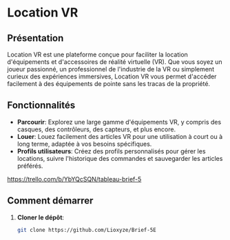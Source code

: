 # Location VR

## Présentation
Location VR est une plateforme conçue pour faciliter la location d'équipements et d'accessoires de réalité virtuelle (VR). Que vous soyez un joueur passionné, un professionnel de l'industrie de la VR ou simplement curieux des expériences immersives, Location VR vous permet d'accéder facilement à des équipements de pointe sans les tracas de la propriété.

## Fonctionnalités
- **Parcourir**: Explorez une large gamme d'équipements VR, y compris des casques, des contrôleurs, des capteurs, et plus encore.
- **Louer**: Louez facilement des articles VR pour une utilisation à court ou à long terme, adaptée à vos besoins spécifiques.
- **Profils utilisateurs**: Créez des profils personnalisés pour gérer les locations, suivre l'historique des commandes et sauvegarder les articles préférés.



https://trello.com/b/YbYQcSQN/tableau-brief-5

## Comment démarrer
1. **Cloner le dépôt**:
   ```bash
   git clone https://github.com/Lioxyze/Brief-5E

